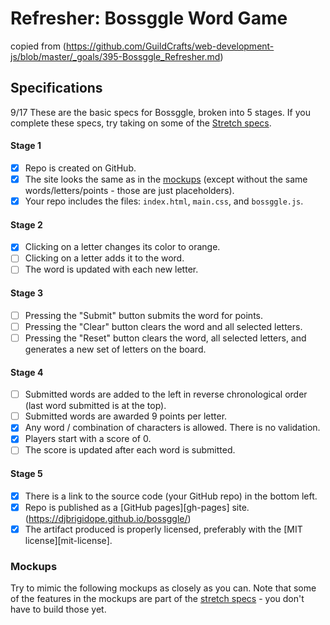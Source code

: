# Refresher: Bossggle Word Game
copied from (https://github.com/GuildCrafts/web-development-js/blob/master/_goals/395-Bossggle_Refresher.md)

## Specifications
9/17
These are the basic specs for Bossggle, broken into 5 stages. If you complete these specs, try taking on some of the [Stretch specs](#stretch).

#### Stage 1
- [X] Repo is created on GitHub.
- [X] The site looks the same as in the [mockups](#mockups) (except without the same words/letters/points - those are just placeholders).
- [X] Your repo includes the files: `index.html`, `main.css`, and `bossggle.js`.

#### Stage 2
- [X] Clicking on a letter changes its color to orange.
- [ ] Clicking on a letter adds it to the word.
- [ ] The word is updated with each new letter.

#### Stage 3
- [ ] Pressing the "Submit" button submits the word for points.
- [ ] Pressing the "Clear" button clears the word and all selected letters.
- [ ] Pressing the "Reset" button clears the word, all selected letters, and generates a new set of letters on the board.

#### Stage 4
- [ ] Submitted words are added to the left in reverse chronological order (last word submitted is at the top).
- [ ] Submitted words are awarded 9 points per letter.
- [X] Any word / combination of characters is allowed. There is no validation.
- [X] Players start with a score of 0.
- [ ] The score is updated after each word is submitted.

#### Stage 5
- [X] There is a link to the source code (your GitHub repo) in the bottom left.
- [X] Repo is published as a [GitHub pages][gh-pages] site.
 (https://djbrigidope.github.io/bossggle/)
- [X] The artifact produced is properly licensed, preferably with the [MIT license][mit-license].

### Mockups

Try to mimic the following mockups as closely as you can. Note that some of the features in the mockups are part of the [stretch specs](#stretch) - you don't have to build those yet.
